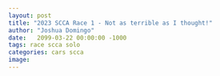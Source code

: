```yaml
---
layout: post
title: "2023 SCCA Race 1 - Not as terrible as I thought!"
author: "Joshua Domingo"
date:   2099-03-22 00:00:00 -1000
tags: race scca solo  
categories: cars scca
image: 
---
```

